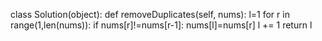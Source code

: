 class Solution(object):
    def removeDuplicates(self, nums):
        l=1
        for r in range(1,len(nums)):
            if nums[r]!=nums[r-1]:
                nums[l]=nums[r]
                l += 1
        return l

